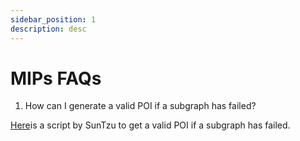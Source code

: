 ```yaml
---
sidebar_position: 1
description: desc
---
```


# MIPs FAQs

1. How can I generate a valid POI if a subgraph has failed? 

[Here](https://github.com/suntzu93/get_valid_poi_subgraph)is a script by SunTzu to get a valid POI if a subgraph has failed. 